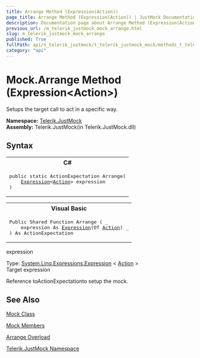 ```yaml
---
title: Arrange Method (Expression(Action))
page_title: Arrange Method (Expression(Action)) | JustMock Documentation
description: Documentation page about Arrange Method (Expression(Action)).
previous_url: /m_telerik_justmock_mock_arrange.html
slug: m_telerik_justmock_mock_arrange
published: True
fullPath: api/n_telerik_justmock/t_telerik_justmock_mock/methods_t_telerik_justmock_mock/overload_telerik_justmock_mock_arrange/m_telerik_justmock_mock_arrange
category: "api"
---
```


# Mock.Arrange Method (Expression&lt;Action&gt;)



Setups the target call to act in a specific way.


 **Namespace:**  [Telerik.JustMock](n_telerik_justmock) <br> **Assembly:** Telerik.JustMock(in Telerik.JustMock.dll)
## Syntax


<div id="syntaxCodeBlocks" class="code"><span codeLanguage="CSharp"><table><tr><th>C#</th></tr><tr><td><pre xml:space="preserve"><span class="keyword">public</span> <span class="keyword">static</span> <span class="nolink">ActionExpectation</span> <span class="identifier">Arrange</span>(
	<a href="https://msdn2.microsoft.com/en-us/library/bb335710" target="_blank">Expression</a>&lt;<a href="https://msdn2.microsoft.com/en-us/library/bb534741" target="_blank">Action</a>&gt; <span class="parameter">expression</span>
)</pre></td></tr></table></span><span codeLanguage="VisualBasicDeclaration"><table><tr><th>Visual Basic</th></tr><tr><td><pre xml:space="preserve"><span class="keyword">Public</span> <span class="keyword">Shared</span> <span class="keyword">Function</span> <span class="identifier">Arrange</span> ( _
	<span class="parameter">expression</span> <span class="keyword">As</span> <a href="https://msdn2.microsoft.com/en-us/library/bb335710" target="_blank">Expression</a>(<span class="keyword">Of</span> <a href="https://msdn2.microsoft.com/en-us/library/bb534741" target="_blank">Action</a>) _
) <span class="keyword">As</span> <span class="nolink">ActionExpectation</span></pre></td></tr></table></span></div>



expression<br>


Type: [System.Linq.Expressions.Expression](bb335710) &lt; [Action](bb534741) &gt;<br>Target expression


Reference toActionExpectationto setup the mock.

## See Also



 [Mock Class](t_telerik_justmock_mock) 

 [Mock Members](allmembers_t_telerik_justmock_mock) 

 [Arrange Overload](overload_telerik_justmock_mock_arrange) 

 [Telerik.JustMock Namespace](n_telerik_justmock) 



